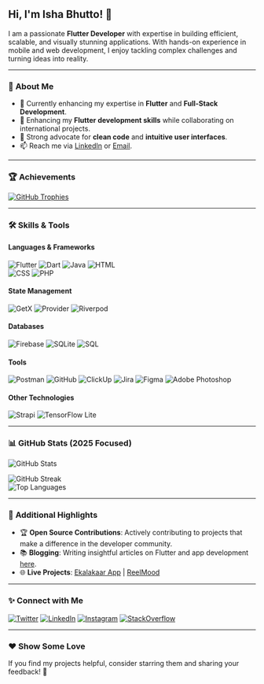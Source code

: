 ## Hi, I'm Isha Bhutto! 👋  
I am a passionate **Flutter Developer** with expertise in building efficient, scalable, and visually stunning applications. With hands-on experience in mobile and web development, I enjoy tackling complex challenges and turning ideas into reality.  

---

### 🚀 **About Me**  
- 🔭 Currently enhancing my expertise in **Flutter** and **Full-Stack Development**.  
- 🌱 Enhancing my **Flutter development skills** while collaborating on international projects.  
- 🎨 Strong advocate for **clean code** and **intuitive user interfaces**.  
- 📫 Reach me via [LinkedIn](https://www.linkedin.com/in/isha-bhutto-29359621b/) or [Email](mailto:ishabhuutto@gmail.com).  

---

### 🏆 **Achievements**  
<p align="left"> 
  <a href="https://github.com/ryo-ma/github-profile-trophy">
    <img src="https://github-profile-trophy.vercel.app/?username=ishabhutto&theme=onedark&no-frame=true&column=4" alt="GitHub Trophies" />
  </a>
</p>

---

### 🛠 **Skills & Tools**  
#### **Languages & Frameworks**
![Flutter](https://img.shields.io/badge/Flutter-%2302569B.svg?style=for-the-badge&logo=flutter&logoColor=white)
![Dart](https://img.shields.io/badge/Dart-%230175C2.svg?style=for-the-badge&logo=dart&logoColor=white)
![Java](https://img.shields.io/badge/Java-%23ED8B00.svg?style=for-the-badge&logo=java&logoColor=white)
![HTML](https://img.shields.io/badge/HTML-%23E34F26.svg?style=for-the-badge&logo=html5&logoColor=white)  
![CSS](https://img.shields.io/badge/CSS-%231572B6.svg?style=for-the-badge&logo=css3&logoColor=white)
![PHP](https://img.shields.io/badge/PHP-%23777BB4.svg?style=for-the-badge&logo=php&logoColor=white)

#### **State Management**
![GetX](https://img.shields.io/badge/GetX-%23858AE4.svg?style=for-the-badge&logo=flutter&logoColor=white)
![Provider](https://img.shields.io/badge/Provider-%23FFCA28.svg?style=for-the-badge&logo=flutter&logoColor=white)
![Riverpod](https://img.shields.io/badge/Riverpod-%23FF5722.svg?style=for-the-badge&logo=flutter&logoColor=white)

#### **Databases**
![Firebase](https://img.shields.io/badge/Firebase-%23FFCA28.svg?style=for-the-badge&logo=firebase&logoColor=white)
![SQLite](https://img.shields.io/badge/SQLite-%23003B57.svg?style=for-the-badge&logo=sqlite&logoColor=white)
![SQL](https://img.shields.io/badge/SQL-%23CC2927.svg?style=for-the-badge&logo=microsoft-sql-server&logoColor=white)

#### **Tools**
![Postman](https://img.shields.io/badge/Postman-%23FF6C37.svg?style=for-the-badge&logo=postman&logoColor=white)
![GitHub](https://img.shields.io/badge/GitHub-%23181717.svg?style=for-the-badge&logo=github&logoColor=white)
![ClickUp](https://img.shields.io/badge/ClickUp-%237B68EE.svg?style=for-the-badge&logo=clickup&logoColor=white)
![Jira](https://img.shields.io/badge/Jira-%230052CC.svg?style=for-the-badge&logo=jira&logoColor=white)
![Figma](https://img.shields.io/badge/Figma-%23F24E1E.svg?style=for-the-badge&logo=figma&logoColor=white)
![Adobe Photoshop](https://img.shields.io/badge/Photoshop-%2300C4FF.svg?style=for-the-badge&logo=adobe-photoshop&logoColor=white)

#### **Other Technologies**
![Strapi](https://img.shields.io/badge/Strapi-%23575D90.svg?style=for-the-badge&logo=strapi&logoColor=white)
![TensorFlow Lite](https://img.shields.io/badge/TensorFlow%20Lite-%23FF6F00.svg?style=for-the-badge&logo=tensorflow&logoColor=white)

---

### 📊 **GitHub Stats (2025 Focused)**  
![GitHub Stats](https://github-readme-stats.vercel.app/apiusername=ishabhutto&show_icons=true&theme=radical&count_private=true&hide=stars&include_all_commits=true&custom_title=Isha%20Bhutto's%20GitHub%20Stats)

![GitHub Streak](https://github-readme-streak-stats.herokuapp.com/?user=ishabhutto&theme=radical)  
![Top Languages](https://github-readme-stats.vercel.app/api/top-langs/?username=ishabhutto&layout=compact&theme=radical&langs_count=6)

---

### 🌟 **Additional Highlights**
- 🏆 **Open Source Contributions**: Actively contributing to projects that make a difference in the developer community.  
- 📚 **Blogging**: Writing insightful articles on Flutter and app development [here](#).  
- 🌐 **Live Projects**: [Ekalakaar App](https://play.google.com/store/search?q=ekalakaar&c=apps) | [ReelMood](https://github.com/ishabhutto/final-year-project---reelmood)  

---

### ✨ **Connect with Me**
<p align="left">
<a href="https://twitter.com/ishabhutto" target="blank"><img align="center" src="https://img.shields.io/badge/Twitter-%231DA1F2.svg?style=for-the-badge&logo=twitter&logoColor=white" alt="Twitter" /></a>
<a href="https://www.linkedin.com/in/isha-bhutto-29359621b/" target="blank"><img align="center" src="https://img.shields.io/badge/LinkedIn-%230A66C2.svg?style=for-the-badge&logo=linkedin&logoColor=white" alt="LinkedIn" /></a>
<a href="https://www.instagram.com/ishabhutto3064/" target="blank"><img align="center" src="https://img.shields.io/badge/Instagram-%23E4405F.svg?style=for-the-badge&logo=instagram&logoColor=white" alt="Instagram" /></a>
<a href="https://stackoverflow.com/users/16891040/isha-bhutto" target="blank"><img align="center" src="https://img.shields.io/badge/StackOverflow-%23FE7A16.svg?style=for-the-badge&logo=stack-overflow&logoColor=white" alt="StackOverflow" /></a>
</p>  

---

### ❤️ **Show Some Love**
If you find my projects helpful, consider starring them and sharing your feedback! 🌟  
